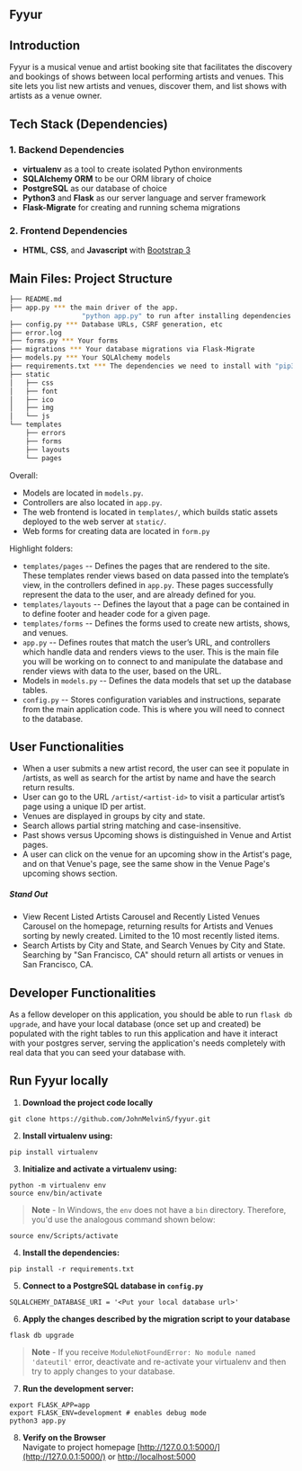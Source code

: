 Fyyur
-----

## Introduction

Fyyur is a musical venue and artist booking site that facilitates the discovery and bookings of shows between local performing artists and venues. This site lets you list new artists and venues, discover them, and list shows with artists as a venue owner.

## Tech Stack (Dependencies)

### 1. Backend Dependencies
 * **virtualenv** as a tool to create isolated Python environments
 * **SQLAlchemy ORM** to be our ORM library of choice
 * **PostgreSQL** as our database of choice
 * **Python3** and **Flask** as our server language and server framework
 * **Flask-Migrate** for creating and running schema migrations

### 2. Frontend Dependencies
 * **HTML**, **CSS**, and **Javascript** with [Bootstrap 3](https://getbootstrap.com/docs/3.4/customize/)

## Main Files: Project Structure

  ```sh
  ├── README.md
  ├── app.py *** the main driver of the app.
                    "python app.py" to run after installing dependencies
  ├── config.py *** Database URLs, CSRF generation, etc
  ├── error.log
  ├── forms.py *** Your forms
  ├── migrations *** Your database migrations via Flask-Migrate
  ├── models.py *** Your SQLAlchemy models
  ├── requirements.txt *** The dependencies we need to install with "pip3 install -r requirements.txt"
  ├── static
  │   ├── css 
  │   ├── font
  │   ├── ico
  │   ├── img
  │   └── js
  └── templates
      ├── errors
      ├── forms
      ├── layouts
      └── pages
  ```

Overall:
* Models are located in `models.py`.
* Controllers are also located in `app.py`.
* The web frontend is located in `templates/`, which builds static assets deployed to the web server at `static/`.
* Web forms for creating data are located in `form.py`

Highlight folders:
* `templates/pages` -- Defines the pages that are rendered to the site. These templates render views based on data passed into the template’s view, in the controllers defined in `app.py`. These pages successfully represent the data to the user, and are already defined for you.
* `templates/layouts` -- Defines the layout that a page can be contained in to define footer and header code for a given page.
* `templates/forms` -- Defines the forms used to create new artists, shows, and venues.
* `app.py` -- Defines routes that match the user’s URL, and controllers which handle data and renders views to the user. This is the main file you will be working on to connect to and manipulate the database and render views with data to the user, based on the URL.
* Models in `models.py` -- Defines the data models that set up the database tables.
* `config.py` -- Stores configuration variables and instructions, separate from the main application code. This is where you will need to connect to the database.

## User Functionalities
  * When a user submits a new artist record, the user can see it populate in /artists, as well as search for the artist by name and have the search return results.
  * User can go to the URL `/artist/<artist-id>` to visit a particular artist’s page using a unique ID per artist.
  * Venues are displayed in groups by city and state.
  * Search allows partial string matching and case-insensitive.
  * Past shows versus Upcoming shows is distinguished in Venue and Artist pages.
  * A user can click on the venue for an upcoming show in the Artist's page, and on that Venue's page, see the same show in the Venue Page's upcoming shows section.

##### Stand Out
* View Recent Listed Artists Carousel and Recently Listed Venues Carousel on the homepage, returning results for Artists and Venues sorting by newly created. Limited to the 10 most recently listed items.
* Search Artists by City and State, and Search Venues by City and State. Searching by "San Francisco, CA" should return all artists or venues in San Francisco, CA.

## Developer Functionalities
As a fellow developer on this application, you should be able to run `flask db upgrade`, and have your local database (once set up and created) be populated with the right tables to run this application and have it interact with your postgres server, serving the application's needs completely with real data that you can seed your database with.

## Run Fyyur locally
1. **Download the project code locally**
```
git clone https://github.com/JohnMelvinS/fyyur.git
```

2. **Install virtualenv using:**
```
pip install virtualenv
```

3. **Initialize and activate a virtualenv using:**
```
python -m virtualenv env
source env/bin/activate
```
>**Note** - In Windows, the `env` does not have a `bin` directory. Therefore, you'd use the analogous command shown below:
```
source env/Scripts/activate
```

4. **Install the dependencies:**
```
pip install -r requirements.txt
```

5. **Connect to a PostgreSQL database in `config.py`**
```
SQLALCHEMY_DATABASE_URI = '<Put your local database url>'
```

6. **Apply the changes described by the migration script to your database**
```
flask db upgrade
```
>**Note** - If you receive `ModuleNotFoundError: No module named 'dateutil'` error, deactivate and re-activate your virtualenv and then try to apply changes to your database.

7. **Run the development server:**
```
export FLASK_APP=app
export FLASK_ENV=development # enables debug mode
python3 app.py
```

8. **Verify on the Browser**<br>
Navigate to project homepage [http://127.0.0.1:5000/](http://127.0.0.1:5000/) or [http://localhost:5000](http://localhost:5000)